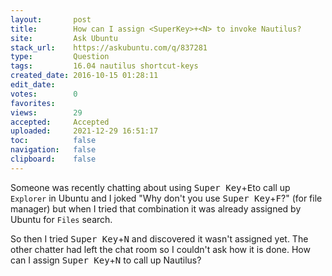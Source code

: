 ```yaml
---
layout:       post
title:        How can I assign <SuperKey>+<N> to invoke Nautilus?
site:         Ask Ubuntu
stack_url:    https://askubuntu.com/q/837281
type:         Question
tags:         16.04 nautilus shortcut-keys
created_date: 2016-10-15 01:28:11
edit_date:    
votes:        0
favorites:    
views:        29
accepted:     Accepted
uploaded:     2021-12-29 16:51:17
toc:          false
navigation:   false
clipboard:    false
---
```


Someone was recently chatting about using <kbd>Super Key</kbd>+<kbd>E</kbd>to call up `Explorer` in Ubuntu and I joked "Why don't you use <kbd>Super Key</kbd>+<kbd>F</kbd>?" (for file manager) but when I tried that combination it was already assigned by Ubuntu for `Files` search.

So then I tried <kbd>Super Key</kbd>+<kbd>N</kbd> and discovered it wasn't assigned yet. The other chatter had left the chat room so I couldn't ask how it is done. How can I assign <kbd>Super Key</kbd>+<kbd>N</kbd> to call up Nautilus?
